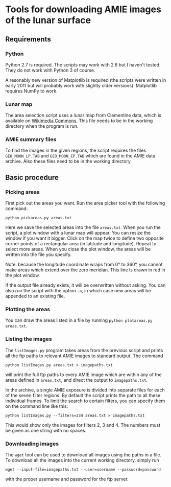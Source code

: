 # Tools for downloading AMIE images of the lunar surface

## Requirements

### Python

Python 2.7 is required. The scripts may work with 2.6 but I haven't tested. They do not work with Python 3 of course.

A resonably new version of Matplotlib is required (the scripts were written in early 2011 but will probably work with slightly older versions). Matplotlib requires NumPy to work.

### Lunar map

The area selection script uses a lunar map from Clementine data, which is available on [Wikimedia Commons](http://commons.wikimedia.org/wiki/File:Moonmap_from_clementine_data.png). This file needs to be in the working directory when the program is run.

### AMIE summary files

To find the images in the given regions, the script requires the files `GEO_MOON_LP.TAB` and `GEO_MOON_EP.TAB` which are found in the AMIE data archive. Also these files need to be in the working directory.

## Basic procedure

### Picking areas

First pick out the areas you want. Run the area picker tool with the following command:

`python pickareas.py areas.txt`

Here we save the selected areas into the file `areas.txt`. When you run the script, a plot window with a lunar map will appear. You can resize the window if you want it bigger. Click on the map twice to define two opposite corner points of a rectangular area (in latitude and longitude). Repeat to select more areas. When you close the plot window, the areas will be written into the file you specify.

Note: because the longitude coordinate wraps from 0° to 360°, you cannot make areas which extend over the zero meridian. This line is drawn in red in the plot window.

If the output file already exists, it will be overwritten without asking. You can also run the script with the option `-a`, in which case new areas will be appended to an existing file.

### Plotting the areas

You can draw the areas listed in a file by running `python plotareas.py areas.txt`.

### Listing the images

The `listImages.py` program takes areas from the previous script and prints all the ftp paths to relevant AMIE images to standard output. The command 

`python listImages.py areas.txt > imagepaths.txt` 

will print the full ftp paths to every AMIE image which are within any of the areas defined in `areas.txt`, and direct the output to `imagepaths.txt`.

In the archive, a single AMIE exposure is divided into separate files for each of the seven filter regions. By default the script prints the path to all these individual frames. To limit the search to certain filters, you can specify them on the command line like this:

`python listImages.py --filters=234 areas.txt > imagepaths.txt` 

This would show only the images for filters 2, 3 and 4. The numbers must be given as one string with no spaces.

### Downloading images

The `wget` tool can be used to download all images using the paths in a file. To download all the images into the current working directory, simply run 

`wget --input-file=imagepaths.txt --user=username --password=password` 

with the proper username and password for the ftp server.